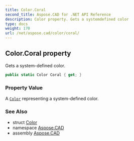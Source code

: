 ```yaml
---
title: Color.Coral
second_title: Aspose.CAD for .NET API Reference
description: Color property. Gets a systemdefined color
type: docs
weight: 170
url: /net/aspose.cad/color/coral/
---
```

## Color.Coral property

Gets a system-defined color.

```csharp
public static Color Coral { get; }
```

### Property Value

A [`Color`](../) representing a system-defined color.

### See Also

* struct [Color](../)
* namespace [Aspose.CAD](../../../aspose.cad/)
* assembly [Aspose.CAD](../../../)


